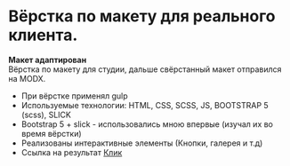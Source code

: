 # Вёрстка по макету для реального клиента.
<b>Макет адаптирован</b><br>
Вёрстка по макету для студии, дальше свёрстанный макет отправился на MODX. 
- При вёрстке применял gulp <br>
- Используемые технологии: HTML, CSS, SСSS, JS, BOOTSTRAP 5 (scss), SLICK
- Bootstrap 5 + slick - использовались мною впервые (изучал их во время вёрстки)
- Реализованы интерактивные элементы (Кнопки, галерея и т.д)
- Ссылка на результат [Клик](https://lovepuff-d.github.io/region24maket)


<br>
